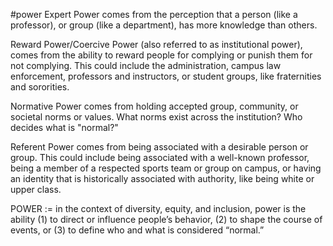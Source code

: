 #power
Expert Power comes from the perception that a person (like a professor), or group (like a department), has more knowledge than others.

Reward Power/Coercive Power (also referred to as institutional power), comes from the ability to reward people for complying or punish them for not complying. This could include the administration, campus law enforcement, professors and instructors, or student groups, like fraternities and sororities.

Normative Power comes from holding accepted group, community, or societal norms or values. What norms exist across the institution? Who decides what is "normal?"

Referent Power comes from being associated with a desirable person or group. This could include being associated with a well-known professor, being a member of a respected sports team or group on campus, or having an identity that is historically associated with authority, like being white or upper class.

POWER := in the context of diversity, equity, and inclusion, power is the ability (1) to direct or influence people’s behavior, (2) to shape the course of events, or (3) to define who and what is considered “normal.”